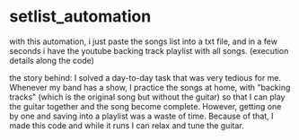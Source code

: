 # setlist_automation

with this automation, i just paste the songs list into a txt file, and in a few seconds i have the youtube backing track playlist with all songs. (execution details along the code)

the story behind:
    I solved a day-to-day task that was very tedious for me.
	Whenever my band has a show, I practice the songs at home, with "backing tracks" (which is the original song but without the guitar) so that I can play the guitar together and the song become complete.
However, getting one by one and saving into a playlist was a waste of time.
    Because of that, I made this code and while it runs I can relax and tune the guitar.
